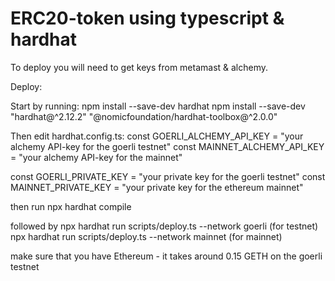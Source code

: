 # ERC20-token using typescript & hardhat

To deploy you will need to get keys from metamast & alchemy.

Deploy:

Start by running:
npm install --save-dev hardhat
npm install --save-dev "hardhat@^2.12.2" "@nomicfoundation/hardhat-toolbox@^2.0.0"

Then edit hardhat.config.ts:
const GOERLI_ALCHEMY_API_KEY = "your alchemy API-key for the goerli testnet"
const MAINNET_ALCHEMY_API_KEY = "your alchemy API-key for the mainnet" 

const GOERLI_PRIVATE_KEY = "your private key for the goerli testnet"
const MAINNET_PRIVATE_KEY = "your private key for the ethereum mainnet"

then run
npx hardhat compile

followed by 
npx hardhat run scripts/deploy.ts --network goerli (for testnet)
npx hardhat run scripts/deploy.ts --network mainnet (for mainnet)

make sure that you have Ethereum - it takes around 0.15 GETH on the goerli testnet 
